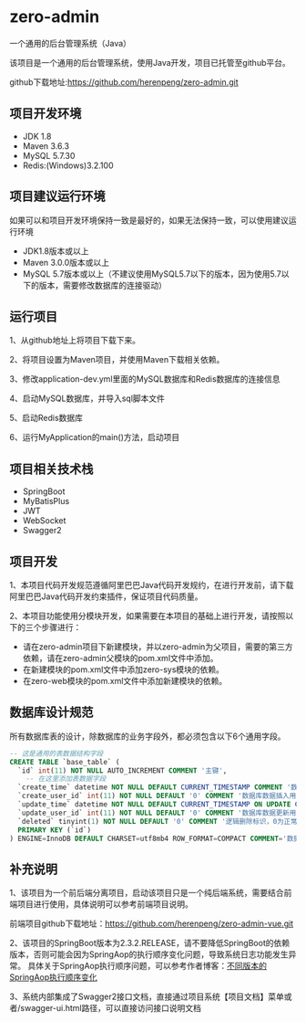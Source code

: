 # zero-admin
一个通用的后台管理系统（Java）

该项目是一个通用的后台管理系统，使用Java开发，项目已托管至github平台。

github下载地址:https://github.com/herenpeng/zero-admin.git

## 项目开发环境
- JDK   1.8
- Maven 3.6.3
- MySQL 5.7.30
- Redis:(Windows)3.2.100

## 项目建议运行环境
如果可以和项目开发环境保持一致是最好的，如果无法保持一致，可以使用建议运行环境

- JDK1.8版本或以上
- Maven 3.0.0版本或以上
- MySQL 5.7版本或以上（不建议使用MySQL5.7以下的版本，因为使用5.7以下的版本，需要修改数据库的连接驱动）

## 运行项目
1、从github地址上将项目下载下来。

2、将项目设置为Maven项目，并使用Maven下载相关依赖。

3、修改application-dev.yml里面的MySQL数据库和Redis数据库的连接信息

4、启动MySQL数据库，并导入sql脚本文件

5、启动Redis数据库

6、运行MyApplication的main()方法，启动项目

## 项目相关技术栈
- SpringBoot
- MyBatisPlus
- JWT
- WebSocket
- Swagger2


## 项目开发
1、本项目代码开发规范遵循阿里巴巴Java代码开发规约，在进行开发前，请下载阿里巴巴Java代码开发约束插件，保证项目代码质量。

2、本项目功能使用分模块开发，如果需要在本项目的基础上进行开发，请按照以下的三个步骤进行：
- 请在zero-admin项目下新建模块，并以zero-admin为父项目，需要的第三方依赖，请在zero-admin父模块的pom.xml文件中添加。
- 在新建模块的pom.xml文件中添加zero-sys模块的依赖。
- 在zero-web模块的pom.xml文件中添加新建模块的依赖。

## 数据库设计规范

所有数据库表的设计，除数据库的业务字段外，都必须包含以下6个通用字段。

```sql
-- 这是通用的表数据结构字段
CREATE TABLE `base_table` (
  `id` int(11) NOT NULL AUTO_INCREMENT COMMENT '主键',
	-- 在这里添加表数据字段
  `create_time` datetime NOT NULL DEFAULT CURRENT_TIMESTAMP COMMENT '数据库数据插入时间',
  `create_user_id` int(11) NOT NULL DEFAULT '0' COMMENT '数据库数据插入用户主键',
  `update_time` datetime NOT NULL DEFAULT CURRENT_TIMESTAMP ON UPDATE CURRENT_TIMESTAMP COMMENT '数据库数据更新时间',
  `update_user_id` int(11) NOT NULL DEFAULT '0' COMMENT '数据库数据更新用户主键',
  `deleted` tinyint(1) NOT NULL DEFAULT '0' COMMENT '逻辑删除标识，0为正常，1为逻辑删除，默认为0',
  PRIMARY KEY (`id`)
) ENGINE=InnoDB DEFAULT CHARSET=utf8mb4 ROW_FORMAT=COMPACT COMMENT='数据库基本表';
```

## 补充说明

1、该项目为一个前后端分离项目，启动该项目只是一个纯后端系统，需要结合前端项目进行使用，具体说明可以参考前端项目说明。

前端项目github下载地址：https://github.com/herenpeng/zero-admin-vue.git


2、该项目的SpringBoot版本为2.3.2.RELEASE，请不要降低SpringBoot的依赖版本，否则可能会因为SpringAop的执行顺序变化问题，导致系统日志功能发生异常。
具体关于SpringAop执行顺序问题，可以参考作者博客：[不同版本的SpringAop执行顺序变化](https://blog.csdn.net/qq_45193304/article/details/109430545)

3、系统内部集成了Swagger2接口文档，直接通过项目系统【项目文档】菜单或者/swagger-ui.html路径，可以直接访问接口说明文档
